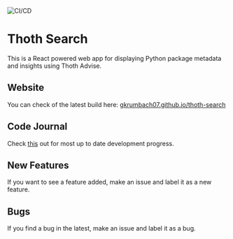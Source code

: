 ![CI/CD](https://github.com/gkrumbach07/thoth-search/workflows/CI/CD/badge.svg)

# Thoth Search

This is a React powered web app for displaying Python package metadata and insights using Thoth Advise.

## Website
You can check of the latest build here: [gkrumbach07.github.io/thoth-search](https://gkrumbach07.github.io/thoth-search)

## Code Journal

Check [this](https://docs.google.com/document/d/1YwA_YZ--BYtaYBF0I40of15vW5E1xNnEuaraTtYZnTU/edit?usp=sharing) out for most up to date development progress.

## New Features

If you want to see a feature added, make an issue and label it as a new feature.

## Bugs

If you find a bug in the latest, make an issue and label it as a bug.

